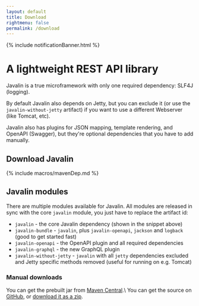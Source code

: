```yaml
---
layout: default
title: Download
rightmenu: false
permalink: /download
---
```


{% include notificationBanner.html %}

<h1 class="no-margin-top">A lightweight REST API library</h1>

Javalin is a true microframework with only one required dependency: SLF4J (logging).

By default Javalin also depends on Jetty, but you can exclude it (or use the `javalin-without-jetty` artifact)
if you want to use a different Webserver (like Tomcat, etc).

Javalin also has plugins for JSON mapping, template rendering, and OpenAPI (Swagger), but they're
optional dependencies that you have to add manually.

## Download Javalin
{% include macros/mavenDep.md %}

## Javalin modules

There are multiple modules available for Javalin.
All modules are released in sync with the core `javalin` module, you just have to replace
the artifact id:

* `javalin` - the core Javalin dependency (shown in the snippet above)
* `javalin-bundle` - `javalin`, plus `javalin-openapi`, `jackson` and `logback` (good to get started fast)
* `javalin-openapi` - the OpenAPI plugin and all required dependencies
* `javalin-graphql` - the new GraphQL plugin
* `javalin-without-jetty` - `javalin` with all `jetty` dependencies excluded
  and Jetty specific methods removed (useful for running on e.g. Tomcat)

### Manual downloads
You can get the prebuilt jar from [Maven Central](https://repo1.maven.org/maven2/io/javalin/javalin/).\\
You can get the source on [GitHub](https://github.com/javalin/javalin), or [download it as a zip](https://github.com/javalin/javalin/archive/master.zip).
